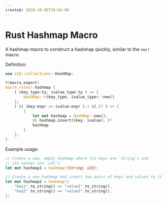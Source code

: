 ```yaml
---
created: 2020-10-06T20:04:00
---
```

# Rust Hashmap Macro

A hashmap macro to construct a hashmap quickly, similar to the `vec!` macro.

Definition:

```rust
use std::collections::HashMap;

#[macro_export]
macro_rules! hashmap {
    ( $key_type:ty; $value_type:ty ) => {
        HashMap::<$key_type, $value_type>::new()
    };
    ( $( $key:expr => $value:expr ),+ $(,)? ) => {
        {
            let mut hashmap = HashMap::new();
            $( hashmap.insert($key, $value); )*
            hashmap
        }
    };
}
```

Example usage:

```rust
// Create a new, empty hashmap where its keys are `String`s and
// its values are `u32`s
let mut hashmap1 = hashmap!{String; u32};

// Create a new hashmap and insert two pairs of keys and values to it
let mut hashmap2 = hashmap!{
    "key1".to_string() => "value1".to_string(),
    "key2".to_string() => "value2".to_string(),
};
```
